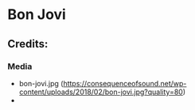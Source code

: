 # Bon Jovi

## Credits: 

### Media

- bon-jovi.jpg (https://consequenceofsound.net/wp-content/uploads/2018/02/bon-jovi.jpg?quality=80)
- 



